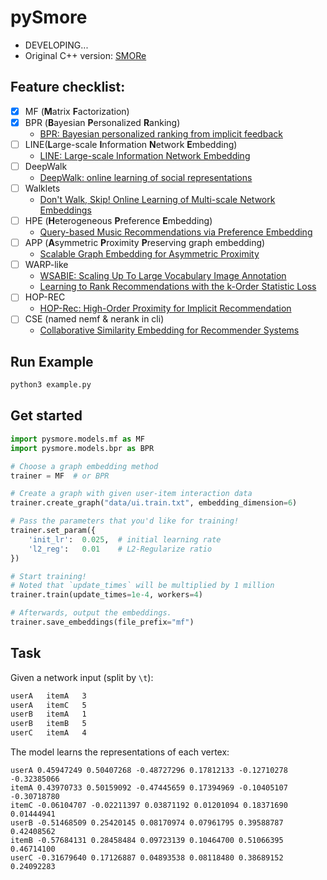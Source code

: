 # pySmore

- DEVELOPING...
- Original C++ version: [SMORe](https://github.com/cnclabs/smore)

## Feature checklist:
- [x] MF (**M**atrix **F**actorization)
- [x] BPR (**B**ayesian **P**ersonalized **R**anking)
  - [BPR: Bayesian personalized ranking from implicit feedback](https://dl.acm.org/citation.cfm?id=1795167)
- [ ] LINE(**L**arge-scale **I**nformation **N**etwork **E**mbedding)
  - [LINE: Large-scale Information Network Embedding](http://dl.acm.org/citation.cfm?id=2741093)
- [ ] DeepWalk
  - [DeepWalk: online learning of social representations](http://dl.acm.org/citation.cfm?id=2623732)
- [ ] Walklets
  - [Don't Walk, Skip! Online Learning of Multi-scale Network Embeddings](https://arxiv.org/abs/1605.02115) 
- [ ] HPE (**H**eterogeneous **P**reference **E**mbedding)
  - [Query-based Music Recommendations via Preference Embedding](http://dl.acm.org/citation.cfm?id=2959169)
- [ ] APP (**A**symmetric **P**roximity **P**reserving graph embedding)
  - [Scalable Graph Embedding for Asymmetric Proximity](https://aaai.org/ocs/index.php/AAAI/AAAI17/paper/view/14696)
- [ ] WARP-like
  - [WSABIE: Scaling Up To Large Vocabulary Image Annotation](https://dl.acm.org/citation.cfm?id=2283856)
  - [Learning to Rank Recommendations with the k-Order Statistic Loss](https://dl.acm.org/citation.cfm?id=2507157.2507210)
- [ ] HOP-REC
  - [HOP-Rec: High-Order Proximity for Implicit Recommendation](https://dl.acm.org/citation.cfm?id=3240381)
- [ ] CSE (named nemf & nerank in cli)
  - [Collaborative Similarity Embedding for Recommender Systems](https://arxiv.org/abs/1902.06188)

## Run Example
```cmd
python3 example.py
```

## Get started
```python
import pysmore.models.mf as MF
import pysmore.models.bpr as BPR

# Choose a graph embedding method
trainer = MF  # or BPR

# Create a graph with given user-item interaction data
trainer.create_graph("data/ui.train.txt", embedding_dimension=6)

# Pass the parameters that you'd like for training!
trainer.set_param({
    'init_lr':  0.025,  # initial learning rate
    'l2_reg':   0.01    # L2-Regularize ratio
})

# Start training!
# Noted that `update_times` will be multiplied by 1 million
trainer.train(update_times=1e-4, workers=4)

# Afterwards, output the embeddings.
trainer.save_embeddings(file_prefix="mf")
```

## Task
Given a network input (split by `\t`):
```txt
userA	itemA	3
userA	itemC	5
userB	itemA	1
userB	itemB	5
userC	itemA	4
```
The model learns the representations of each vertex:
```
userA 0.45947249 0.50407268 -0.48727296 0.17812133 -0.12710278 -0.32385066
itemA 0.43970733 0.50159092 -0.47445659 0.17394969 -0.10405107 -0.30718780
itemC -0.06104707 -0.02211397 0.03871192 0.01201094 0.18371690 0.01444941
userB -0.51468509 0.25420145 0.08170974 0.07961795 0.39588787 0.42408562
itemB -0.57684131 0.28458484 0.09723139 0.10464700 0.51066395 0.46714100
userC -0.31679640 0.17126887 0.04893538 0.08118480 0.38689152 0.24092283
```
